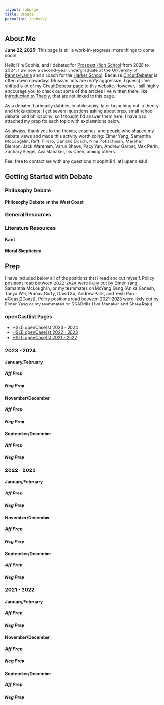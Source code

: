 ```yaml
---
layout: subpage
title: Debate
permalink: /debate/
---
```


## About Me

**June 22, 2025:** This page is still a work-in-progress; more things to come soon!

Hello! I'm Sophia, and I debated for [Prospect High School](https://prospect.cuhsd.org/) from 2020 to 2024. I am now a second-year undergraduate at the [University of Pennsylvania](https://www.upenn.edu/) and a coach for the [Harker School](https://www.harker.org/). Because [CircuitDebater](https://circuitdebater.org/w/index.php/Main_Page) is often down nowadays (Russian bots are *really* aggressive, I guess), I've shifted a lot of my CircuitDebater [page](https://circuitdebater.org/w/index.php/Prospect_ST_(Sophia_Tian)) to this website. However, I still highly encourage you to check out some of the articles I've written there, like [Introduction to Theory](https://circuitdebater.org/w/index.php/Theory), that are not linked to this page.

As a debater, I primarily dabbled in philosophy, later branching out to theory and tricks debate. I get several questions asking about prep, small school debate, and philosophy, so I thought I'd answer them here. I have also attached my prep for each topic with explanations below.

As always, thank you to the friends, coaches, and people who shaped my debate views and made this activity worth doing: Elmer Yang, Samantha McLoughlin, Raffi Piliero, Danielle Dosch, Nina Potischman, Marshall Bierson, Jack Wareham, Varun Bhave, Pacy Yan, Andrew Garber, Max Perin, Zachary Siegel, Ava Manaker, Iris Chen, among others.

Feel free to contact me with any questions at sophti84 [at] upenn.edu!

## Getting Started with Debate

### Philosophy Debate

#### Philosophy Debate on the West Coast

### General Resources

### Literature Resources

#### Kant

#### Moral Skepticism

## Prep

I have included below all of the positions that I read and cut myself. Policy positions read between 2022-2024 were likely cut by Elmer Yang, Samantha McLoughlin, or my teammates on McYang Gang (Anika Ganesh, Tanya Wei, Pranav Gorty, David Xu, Andrew Park, and Yesh Rao - #Coast2Coast). Policy positions read between 2021-2023 were likely cut by Elmer Yang or my teammates on SSADrills (Ava Manaker and Shrey Raju).

### openCastlist Pages

* [HSLD openCaselist 2023 - 2024](https://opencaselist.com/hsld23/Prospect/SoTi)
* [HSLD openCaselist 2022 - 2023](https://opencaselist.com/hsld22/Prospect/SoTi)
* [HSLD openCaselist 2021 - 2022](https://opencaselist.com/hsld21/Prospect/SoTi)

### 2023 - 2024

#### January/February

##### Aff Prep

##### Neg Prep

#### November/December

##### Aff Prep

##### Neg Prep

#### September/December

##### Aff Prep

##### Neg Prep

### 2022 - 2023

#### January/February

##### Aff Prep

##### Neg Prep

#### November/December

##### Aff Prep

##### Neg Prep

#### September/December

##### Aff Prep

##### Neg Prep

### 2021 - 2022

#### January/February

##### Aff Prep

##### Neg Prep

#### November/December

##### Aff Prep

##### Neg Prep

#### September/December

##### Aff Prep

##### Neg Prep
